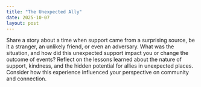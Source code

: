 ```yaml
---
title: "The Unexpected Ally"
date: 2025-10-07
layout: post
---
```


Share a story about a time when support came from a surprising source, be it a stranger, an unlikely friend, or even an adversary. What was the situation, and how did this unexpected support impact you or change the outcome of events? Reflect on the lessons learned about the nature of support, kindness, and the hidden potential for allies in unexpected places. Consider how this experience influenced your perspective on community and connection.
